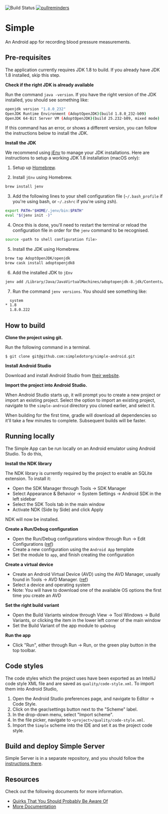 ![Build Status](https://github.com/simpledotorg/simple-android/workflows/CI/badge.svg)
[![pullreminders](https://pullreminders.com/badge.svg)](https://pullreminders.com?ref=badge)

# Simple

An Android app for recording blood pressure measurements.

## Pre-requisites

The application currently requires JDK 1.8 to build. If you already have JDK 1.8 installed, skip this step.

**Check if the right JDK is already available**

Run the command `java -version`. If you have the right version of the JDK installed, you should see something like:
```sh
openjdk version "1.8.0_232"
OpenJDK Runtime Environment (AdoptOpenJDK)(build 1.8.0_232-b09)
OpenJDK 64-Bit Server VM (AdoptOpenJDK)(build 25.232-b09, mixed mode)
```

If this command has an error, or shows a different version, you can follow the instructions below to install the JDK.

**Install the JDK**

We recommend using [jEnv](https://www.jenv.be/) to manage your JDK installations. Here are instructions to setup a working JDK 1.8 installation (macOS only):

1. Setup up [Homebrew](https://brew.sh/).

2. Install `jEnv` using Homebrew.
```sh
brew install jenv
```

3. Add the following lines to your shell configuration file (`~/.bash_profile` if you're using bash, or `~/.zshrc` if you're using zsh).
```sh
export PATH="$HOME/.jenv/bin:$PATH"
eval "$(jenv init -)"
```

4. Once this is done, you'll need to restart the terminal or reload the configuration file in order for the `jenv` command to be recognised.
```sh
source <path to shell configuration file>
```

5. Install the JDK using Homebrew.
```sh
brew tap AdoptOpenJDK/openjdk
brew cask install adoptopenjdk8
```

6. Add the installed JDK to `jEnv`
```sh
jenv add /Library/Java/JavaVirtualMachines/adoptopenjdk-8.jdk/Contents/Home
```

7. Run the command `jenv versions`. You should see something like:
```sh
  system
* 1.8
  1.8.0.222
```

## How to build

**Clone the project using git.**

Run the following command in a terminal.

 ```
 $ git clone git@github.com:simpledotorg/simple-android.git
 ```

**Install Android Studio**

Download and install Android Studio from [their website](https://developer.android.com/studio/).

**Import the project into Android Studio.**

When Android Studio starts up, it will prompt you to create a new project or import an existing project. Select the
option to import an existing project, navigate to the `simple-android` directory you cloned earlier, and select it.

When building for the first time, gradle will download all dependencies so it'll take a few minutes to complete.
Subsequent builds will be faster.

## Running locally

The Simple App can be run locally on an Android emulator using Android Studio. To do this,

**Install the NDK library**

The NDK library is currently required by the project to enable an SQLite extension. To install it:

* Open the SDK Manager through Tools -> SDK Manager
* Select Appearance & Behavior -> System Settings -> Android SDK in the left sidebar
* Select the SDK Tools tab in the main window
* Activate NDK (Side by Side) and click Apply

NDK will now be installed.

**Create a Run/Debug configuration**

* Open the Run/Debug configurations window through Run -> Edit Configurations ([ref](https://developer.android.com/studio/run/rundebugconfig))
* Create a new configuration using the `Android App` template
* Set the module to `app`, and finish creating the configuration

**Create a virtual device**

* Create an Android Virtual Device (AVD) using the AVD Manager, usually found in Tools -> AVD Manager. ([ref](https://developer.android.com/studio/run/managing-avds))
* Select a device and operating system
* Note: You will have to download one of the available OS options the first time you create an AVD

**Set the right build variant**

* Open the Build Variants window through View -> Tool Windows -> Build Variants, or clicking the item in the lower left
  corner of the main window
* Set the Build Variant of the app module to `qaDebug`

**Run the app**

* Click "Run", either through Run -> Run, or the green play button in the top toolbar.

## Code styles

The code styles which the project uses have been exported as an IntelliJ code style XML file and are saved as
`quality/code-style.xml`. To import them into Android Studio,

1. Open the Android Studio preferences page, and navigate to Editor -> Code Style.
1. Click on the gear/settings button next to the "Scheme" label.
1. In the drop-down menu, select "Import scheme".
1. In the file picker, navigate to  `<project>/quality/code-style.xml`.
1. Import the `Simple` scheme into the IDE and set it as the project code style.

## Build and deploy Simple Server

Simple Server is in a separate repository, and you should follow the [instructions there](https://github.com/simpledotorg/simple-server/blob/master/README.md).

## Resources

Check out the following documents for more information.

* [Quirks That You Should Probably Be Aware Of](doc/QUIRKS.md)
* [More Documentation](doc)
